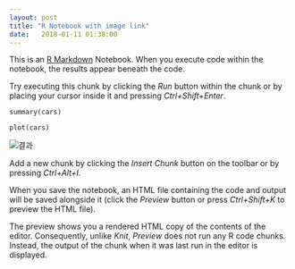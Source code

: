 ```yaml
---
layout: post
title: "R Notebook with image link"
date:   2018-01-11 01:38:00
---
```


This is an [R Markdown](http://rmarkdown.rstudio.com) Notebook. When you execute code within the notebook, the results appear beneath the code. 

Try executing this chunk by clicking the *Run* button within the chunk or by placing your cursor inside it and pressing *Ctrl+Shift+Enter*. 
```{r}
summary(cars)
```



```{r}
plot(cars)

```

![결과](https://raw.githubusercontent.com/yerimlim/yerimlim.github.io/master/images/IMG_1734.jpg)

Add a new chunk by clicking the *Insert Chunk* button on the toolbar or by pressing *Ctrl+Alt+I*.

When you save the notebook, an HTML file containing the code and output will be saved alongside it (click the *Preview* button or press *Ctrl+Shift+K* to preview the HTML file).

The preview shows you a rendered HTML copy of the contents of the editor. Consequently, unlike *Knit*, *Preview* does not run any R code chunks. Instead, the output of the chunk when it was last run in the editor is displayed.
```{r}

```


